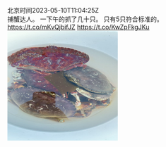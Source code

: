北京时间2023-05-10T11:04:25Z<br>捕蟹达人。
一下午的抓了几十只。
只有5只符合标准的。 https://t.co/mKvQjbifJZ https://t.co/KwZpFkgJKu<br><img src='/temp/2023/1656133057869672450_0.jpg' width='250' height='250'><br>
